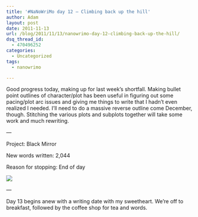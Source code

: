 ```yaml
---
title: '#NaNoWriMo day 12 – Climbing back up the hill'
author: Adam
layout: post
date: 2011-11-13
url: /blog/2011/11/13/nanowrimo-day-12-climbing-back-up-the-hill/
dsq_thread_id:
  - 470496252
categories:
  - Uncategorized
tags:
  - nanowrimo

---
```

Good progress today, making up for last week&#8217;s shortfall. Making bullet point outlines of character/plot has been useful in figuring out some pacing/plot arc issues and giving me things to write that I hadn&#8217;t even realized I needed. I&#8217;ll need to do a massive reverse outline come December, though. Stitching the various plots and subplots together will take some work and much rewriting.

&#8212;
  
Project: Black Mirror
  
New words written: 2,044
  
Reason for stopping: End of day

![][1]
  
&#8212;

Day 13 begins anew with a writing date with my sweetheart. We&#8217;re off to breakfast, followed by the coffee shop for tea and words.

 [1]: http://picometer.writertopia.com/words=18614&target=50000